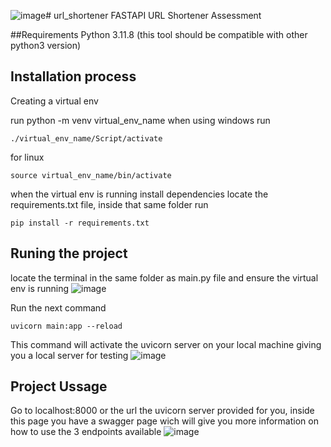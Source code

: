 ![image](https://github.com/23justo/url_shortener/assets/14941128/b9c3b7e0-fa0e-436e-beec-8bb48d167428)# url_shortener
FASTAPI URL Shortener Assessment

##Requirements
Python 3.11.8 (this tool should be compatible with other python3 version)

## Installation process
Creating a virtual env

run python -m venv virtual_env_name
when using windows run
```
./virtual_env_name/Script/activate
```
for linux
```
source virtual_env_name/bin/activate
```
when the virtual env is running install dependencies 
locate the requirements.txt file, inside that same folder run 
```
pip install -r requirements.txt
```
## Runing the project
locate the terminal in the same folder as main.py file and ensure the virtual env is running
![image](https://github.com/23justo/url_shortener/assets/14941128/8f2945aa-51a6-4d59-bb35-bb9aec7ba768)

Run the next command
```
uvicorn main:app --reload
```
This command will activate the uvicorn server on your local machine giving you a local server for testing
![image](https://github.com/23justo/url_shortener/assets/14941128/c5aee2d2-ef88-45ba-9359-e060089c64d0)

## Project Ussage 
Go to localhost:8000 or the url the uvicorn server provided for you, inside this page you have a swagger page wich will give you more information on how to use the 3 endpoints available
![image](https://github.com/23justo/url_shortener/assets/14941128/c701d518-b61e-4468-b8a0-5f544b1fdbd5)


